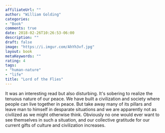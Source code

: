 ```yaml
---
affiliateUrl: ""
author: "William Golding"
categories:
- "Book"
comments: true
date: 2018-02-26T10:26:53-06:00
description: ""
draft: false
image: "https://i.imgur.com/AhYh3vf.jpg"
layout: book
metaKeywords: ""
rating: 4
tags:
- "human-nature"
- "life"
title: "Lord of the Flies"
---
```


It was an interesting read but also disturbing.  It's sobering to realize the tenuous nature of our peace.  We have built a civilization and society where people can live together in peace.  But take away many of its pillars and leave man to himself in desparate situations and we are apparently not as civilized as we might otherwise think.  Obviously no one would ever want to see themselves in such a situation, and our collective gratitude for our current gifts of culture and civilization increases.

<!--more-->

